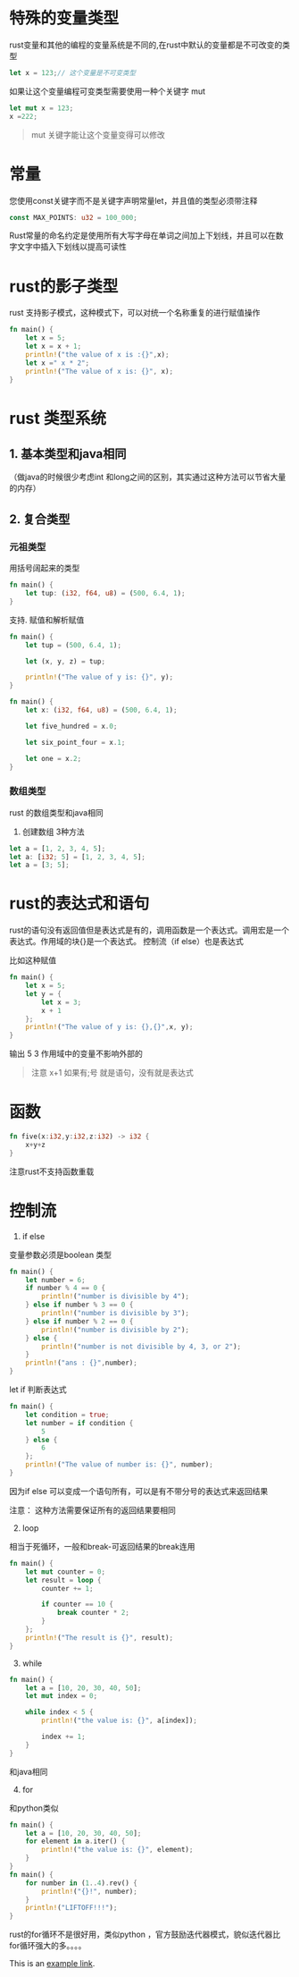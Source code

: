 # 特殊的变量类型

rust变量和其他的编程的变量系统是不同的,在rust中默认的变量都是不可改变的类型

```rust
let x = 123;// 这个变量是不可变类型
```

如果让这个变量编程可变类型需要使用一种个关键字 mut

```rust
let mut x = 123;
x =222;
```

> mut 关键字能让这个变量变得可以修改


# 常量

您使用const关键字而不是关键字声明常量let，并且值的类型必须带注释

```rust
const MAX_POINTS: u32 = 100_000;
```

Rust常量的命名约定是使用所有大写字母在单词之间加上下划线，并且可以在数字文字中插入下划线以提高可读性

# rust的影子类型

rust 支持影子模式，这种模式下，可以对统一个名称重复的进行赋值操作

```rust
fn main() {
    let x = 5;
    let x = x + 1;
    println!("the value of x is :{}",x);
    let x =" x * 2";
    println!("The value of x is: {}", x);
}
```

# rust 类型系统

## 1. 基本类型和java相同

（做java的时候很少考虑int 和long之间的区别，其实通过这种方法可以节省大量的内存）

## 2. 复合类型

### 元祖类型

用括号阔起来的类型

```rust
fn main() {
    let tup: (i32, f64, u8) = (500, 6.4, 1);
}
```

支持. 赋值和解析赋值

```rust
fn main() {
    let tup = (500, 6.4, 1);

    let (x, y, z) = tup;

    println!("The value of y is: {}", y);
}

fn main() {
    let x: (i32, f64, u8) = (500, 6.4, 1);

    let five_hundred = x.0;

    let six_point_four = x.1;

    let one = x.2;
}
```

### 数组类型

rust 的数组类型和java相同

1. 创建数组 3种方法

```rust
let a = [1, 2, 3, 4, 5];
let a: [i32; 5] = [1, 2, 3, 4, 5];
let a = [3; 5];

```

# rust的表达式和语句

rust的语句没有返回值但是表达式是有的，调用函数是一个表达式。调用宏是一个表达式。作用域的块{}是一个表达式。 控制流（if else）也是表达式

比如这种赋值

```rust
fn main() {
    let x = 5;
    let y = {
        let x = 3;
        x + 1
    };
    println!("The value of y is: {},{}",x, y);
}
```

输出 5 3  作用域中的变量不影响外部的

> 注意 x+1 如果有;号 就是语句，没有就是表达式

# 函数

```rust
fn five(x:i32,y:i32,z:i32) -> i32 {
    x+y+z
}
```

注意rust不支持函数重载

# 控制流

1. if else

变量参数必须是boolean 类型

```rust
fn main() {
    let number = 6;
    if number % 4 == 0 {
        println!("number is divisible by 4");
    } else if number % 3 == 0 {
        println!("number is divisible by 3");
    } else if number % 2 == 0 {
        println!("number is divisible by 2");
    } else {
        println!("number is not divisible by 4, 3, or 2");
    }
    println!("ans : {}",number);
}
```

let if 判断表达式

```rust
fn main() {
    let condition = true;
    let number = if condition {
        5
    } else {
        6
    };
    println!("The value of number is: {}", number);
}
```

因为if else 可以变成一个语句所有，可以是有不带分号的表达式来返回结果

注意： 这种方法需要保证所有的返回结果要相同

2. loop

相当于死循环，一般和break-可返回结果的break连用

```rust
fn main() {
    let mut counter = 0;
    let result = loop {
        counter += 1;

        if counter == 10 {
            break counter * 2;
        }
    };
    println!("The result is {}", result);
}
```

3. while

```rust
fn main() {
    let a = [10, 20, 30, 40, 50];
    let mut index = 0;

    while index < 5 {
        println!("the value is: {}", a[index]);

        index += 1;
    }
}
```

和java相同

4. for 

和python类似

```rust
fn main() {
    let a = [10, 20, 30, 40, 50];
    for element in a.iter() {
        println!("the value is: {}", element);
    }
}
fn main() {
    for number in (1..4).rev() {
        println!("{}!", number);
    }
    println!("LIFTOFF!!!");
}
```

rust的for循环不是很好用，类似python ，官方鼓励迭代器模式，貌似迭代器比for循环强大的多。。。。

This is an [example link](https://zhuanlan.zhihu.com/p/74893652). 

